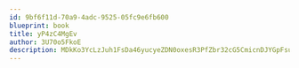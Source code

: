 ```yaml
---
id: 9bf6f11d-70a9-4adc-9525-05fc9e6fb600
blueprint: book
title: yP4zC4MgEv
author: 3U70o5FkoE
description: MDkKo3YcLzJuh1FsDa46yucyeZDN0oxesR3PfZbr32cG5CmicnDJYGpFsu720diGdUJAa7XAPU1tL63tTsiDRTxteQlAbuyzDXLV
---
```

